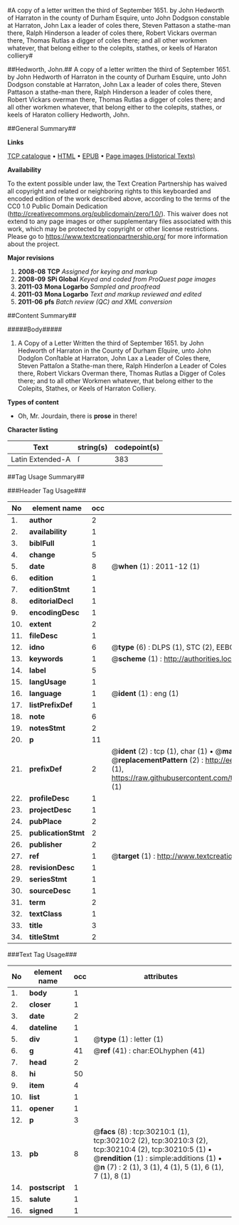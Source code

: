 #A copy of a letter written the third of September 1651. by John Hedworth of Harraton in the county of Durham Esquire, unto John Dodgson constable at Harraton, John Lax a leader of coles there, Steven Pattason a stathe-man there, Ralph Hinderson a leader of coles there, Robert Vickars overman there, Thomas Rutlas a digger of coles there; and all other workmen whatever, that belong either to the colepits, stathes, or keels of Haraton colliery#

##Hedworth, John.##
A copy of a letter written the third of September 1651. by John Hedworth of Harraton in the county of Durham Esquire, unto John Dodgson constable at Harraton, John Lax a leader of coles there, Steven Pattason a stathe-man there, Ralph Hinderson a leader of coles there, Robert Vickars overman there, Thomas Rutlas a digger of coles there; and all other workmen whatever, that belong either to the colepits, stathes, or keels of Haraton colliery
Hedworth, John.

##General Summary##

**Links**

[TCP catalogue](http://www.ota.ox.ac.uk/tcp/)  • 
[HTML](http://tei.it.ox.ac.uk/tcp/Texts-HTML/free/A43/A43235.html)  • 
[EPUB](http://tei.it.ox.ac.uk/tcp/Texts-EPUB/free/A43/A43235.epub) • 
[Page images (Historical Texts)](https://historicaltexts.jisc.ac.uk/eebo-99825819e)

**Availability**

To the extent possible under law, the Text Creation Partnership has waived all copyright and related or neighboring rights to this keyboarded and encoded edition of the work described above, according to the terms of the CC0 1.0 Public Domain Dedication (http://creativecommons.org/publicdomain/zero/1.0/). This waiver does not extend to any page images or other supplementary files associated with this work, which may be protected by copyright or other license restrictions. Please go to https://www.textcreationpartnership.org/ for more information about the project.

**Major revisions**

1. __2008-08__ __TCP__ *Assigned for keying and markup*
1. __2008-09__ __SPi Global__ *Keyed and coded from ProQuest page images*
1. __2011-03__ __Mona Logarbo__ *Sampled and proofread*
1. __2011-03__ __Mona Logarbo__ *Text and markup reviewed and edited*
1. __2011-06__ __pfs__ *Batch review (QC) and XML conversion*

##Content Summary##

#####Body#####

1. A Copy of a Letter Written the third of September 1651. by John Hedworth of Harraton in the County of Durham Eſquire, unto John Dodgſon Conſtable at Harraton, John Lax a Leader of Coles there, Steven Pattaſon a Stathe-man there, Ralph Hinderſon a Leader of Coles there, Robert Vickars Overman there, Thomas Rutlas a Digger of Coles there; and to all other Workmen whatever, that belong either to the Colepits, Stathes, or Keels of Harraton Colliery.

**Types of content**

  * Oh, Mr. Jourdain, there is **prose** in there!

**Character listing**


|Text|string(s)|codepoint(s)|
|---|---|---|
|Latin Extended-A|ſ|383|

##Tag Usage Summary##

###Header Tag Usage###

|No|element name|occ|attributes|
|---|---|---|---|
|1.|__author__|2||
|2.|__availability__|1||
|3.|__biblFull__|1||
|4.|__change__|5||
|5.|__date__|8| @__when__ (1) : 2011-12 (1)|
|6.|__edition__|1||
|7.|__editionStmt__|1||
|8.|__editorialDecl__|1||
|9.|__encodingDesc__|1||
|10.|__extent__|2||
|11.|__fileDesc__|1||
|12.|__idno__|6| @__type__ (6) : DLPS (1), STC (2), EEBO-CITATION (1), PROQUEST (1), VID (1)|
|13.|__keywords__|1| @__scheme__ (1) : http://authorities.loc.gov/ (1)|
|14.|__label__|5||
|15.|__langUsage__|1||
|16.|__language__|1| @__ident__ (1) : eng (1)|
|17.|__listPrefixDef__|1||
|18.|__note__|6||
|19.|__notesStmt__|2||
|20.|__p__|11||
|21.|__prefixDef__|2| @__ident__ (2) : tcp (1), char (1)  •  @__matchPattern__ (2) : ([0-9\-]+):([0-9IVX]+) (1), (.+) (1)  •  @__replacementPattern__ (2) : http://eebo.chadwyck.com/downloadtiff?vid=$1&page=$2 (1), https://raw.githubusercontent.com/textcreationpartnership/Texts/master/tcpchars.xml#$1 (1)|
|22.|__profileDesc__|1||
|23.|__projectDesc__|1||
|24.|__pubPlace__|2||
|25.|__publicationStmt__|2||
|26.|__publisher__|2||
|27.|__ref__|1| @__target__ (1) : http://www.textcreationpartnership.org/docs/. (1)|
|28.|__revisionDesc__|1||
|29.|__seriesStmt__|1||
|30.|__sourceDesc__|1||
|31.|__term__|2||
|32.|__textClass__|1||
|33.|__title__|3||
|34.|__titleStmt__|2||


###Text Tag Usage###

|No|element name|occ|attributes|
|---|---|---|---|
|1.|__body__|1||
|2.|__closer__|1||
|3.|__date__|2||
|4.|__dateline__|1||
|5.|__div__|1| @__type__ (1) : letter (1)|
|6.|__g__|41| @__ref__ (41) : char:EOLhyphen (41)|
|7.|__head__|2||
|8.|__hi__|50||
|9.|__item__|4||
|10.|__list__|1||
|11.|__opener__|1||
|12.|__p__|3||
|13.|__pb__|8| @__facs__ (8) : tcp:30210:1 (1), tcp:30210:2 (2), tcp:30210:3 (2), tcp:30210:4 (2), tcp:30210:5 (1)  •  @__rendition__ (1) : simple:additions (1)  •  @__n__ (7) : 2 (1), 3 (1), 4 (1), 5 (1), 6 (1), 7 (1), 8 (1)|
|14.|__postscript__|1||
|15.|__salute__|1||
|16.|__signed__|1||
